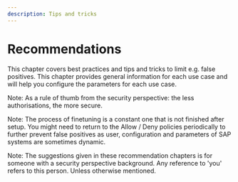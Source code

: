 ```yaml
---
description: Tips and tricks
---
```


# Recommendations

This chapter covers best practices and tips and tricks to limit e.g. false positives. This chapter provides general information for each use case and will help you configure the parameters for each use case.

Note: As a rule of thumb from the security perspective: the less authorisations, the more secure.

Note: The process of finetuning is a constant one that is not finished after setup. You might need to return to the Allow / Deny policies periodically to further prevent false positives as user, configuration and parameters of SAP systems are sometimes dynamic.

Note: The suggestions given in these recommendation chapters is for someone with a security perspective background. Any reference to 'you' refers to this person. Unless otherwise mentioned.
